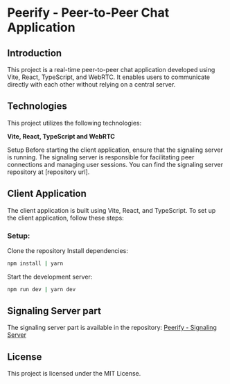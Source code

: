 # Peerify - Peer-to-Peer Chat Application
## Introduction
This project is a real-time peer-to-peer chat application developed using Vite, React, TypeScript, and WebRTC. It enables users to communicate directly with each other without relying on a central server.

## Technologies
This project utilizes the following technologies:

**Vite, React, TypeScript and WebRTC**

Setup
Before starting the client application, ensure that the signaling server is running. The signaling server is responsible for facilitating peer connections and managing user sessions. You can find the signaling server repository at [repository url].

## Client Application
The client application is built using Vite, React, and TypeScript. To set up the client application, follow these steps:

### Setup:

Clone the repository
Install dependencies: 
```bash
npm install | yarn
```

Start the development server:
```bash
npm run dev | yarn dev
```

## Signaling Server part
The signaling server part is available in the repository: <a href="https://github.com/kahy9/Peerify-signaling">Peerify - Signaling Server</a>

## License
This project is licensed under the MIT License.